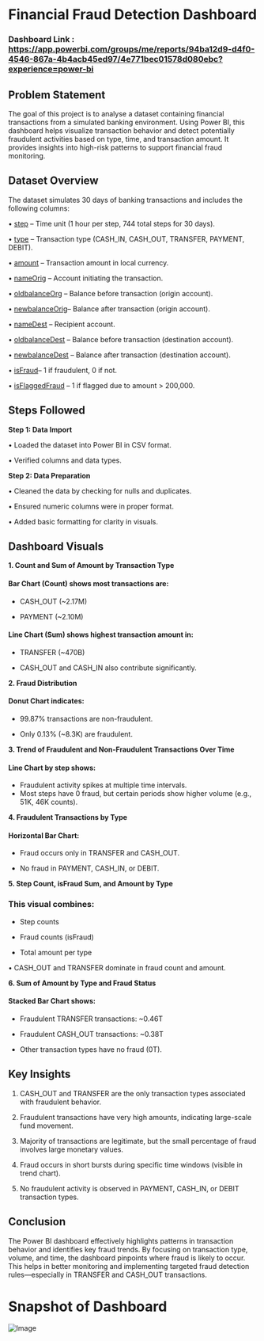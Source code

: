 
# Financial Fraud Detection Dashboard

### Dashboard Link : https://app.powerbi.com/groups/me/reports/94ba12d9-d4f0-4546-867a-4b4acb45ed97/4e771bec01578d080ebc?experience=power-bi

## Problem Statement

The goal of this project is to analyse a dataset containing financial transactions from a simulated banking environment. Using Power BI, this dashboard helps visualize transaction behavior and detect potentially fraudulent activities based on type, time, and transaction amount. It provides insights into high-risk patterns to support financial fraud monitoring.

## Dataset Overview

The dataset simulates 30 days of banking transactions and includes the following columns:

•	<ins>step</ins> – Time unit (1 hour per step, 744 total steps for 30 days).

•	<ins>type</ins> – Transaction type (CASH_IN, CASH_OUT, TRANSFER, PAYMENT, DEBIT).

•	<ins>amount</ins> – Transaction amount in local currency.

•	<ins>nameOrig</ins> – Account initiating the transaction.

•	<ins>oldbalanceOrg</ins> – Balance before transaction (origin account).

•	<ins>newbalanceOrig</ins>– Balance after transaction (origin account).

•	<ins>nameDest</ins> – Recipient account.

•	<ins>oldbalanceDest</ins> – Balance before transaction (destination account).

•	<ins>newbalanceDest</ins> – Balance after transaction (destination account).

•	<ins>isFraud</ins>– 1 if fraudulent, 0 if not.

•	<ins>isFlaggedFraud</ins> – 1 if flagged due to amount > 200,000.

## Steps Followed

**Step 1: Data Import**

•	Loaded the dataset into Power BI in CSV format.

•	Verified columns and data types.

**Step 2: Data Preparation**

•	Cleaned the data by checking for nulls and duplicates.

•	Ensured numeric columns were in proper format.

•	Added basic formatting for clarity in visuals.

## Dashboard Visuals

**1. Count and Sum of Amount by Transaction Type**

####	Bar Chart (Count) shows most transactions are:

- CASH_OUT (~2.17M)

-	PAYMENT (~2.10M)

####	Line Chart (Sum) shows highest transaction amount in:

-	TRANSFER (~470B)

-	CASH_OUT and CASH_IN also contribute significantly.

**2. Fraud Distribution**

####	Donut Chart indicates:

-	99.87% transactions are non-fraudulent.

-	Only 0.13% (~8.3K) are fraudulent.

**3. Trend of Fraudulent and Non-Fraudulent Transactions Over Time**

####	Line Chart by step shows:

-	Fraudulent activity spikes at multiple time intervals.
-	Most steps have 0 fraud, but certain periods show higher volume (e.g., 51K, 46K counts).

**4. Fraudulent Transactions by Type**

####	Horizontal Bar Chart:

-	Fraud occurs only in TRANSFER and CASH_OUT.

-	No fraud in PAYMENT, CASH_IN, or DEBIT.

**5. Step Count, isFraud Sum, and Amount by Type**

###	This visual combines:

-	Step counts

-	Fraud counts (isFraud)

-	Total amount per type

•	CASH_OUT and TRANSFER dominate in fraud count and amount.

**6. Sum of Amount by Type and Fraud Status**

####	Stacked Bar Chart shows:

-	Fraudulent TRANSFER transactions: ~0.46T

-	Fraudulent CASH_OUT transactions: ~0.38T

-	Other transaction types have no fraud (0T).

 ## Key Insights

1.	CASH_OUT and TRANSFER are the only transaction types associated with fraudulent behavior.

2.	Fraudulent transactions have very high amounts, indicating large-scale fund movement.

3.	Majority of transactions are legitimate, but the small percentage of fraud involves large monetary values.

4.	Fraud occurs in short bursts during specific time windows (visible in trend chart).

5.	No fraudulent activity is observed in PAYMENT, CASH_IN, or DEBIT transaction types.

## Conclusion

The Power BI dashboard effectively highlights patterns in transaction behavior and identifies key fraud trends. By focusing on transaction type, volume, and time, the dashboard pinpoints where fraud is likely to occur. This helps in better monitoring and implementing targeted fraud detection rules—especially in TRANSFER and CASH_OUT transactions.




# Snapshot of Dashboard 
![Image](https://github.com/user-attachments/assets/db629ff8-2f95-412c-887a-fb3fdf12b681)



